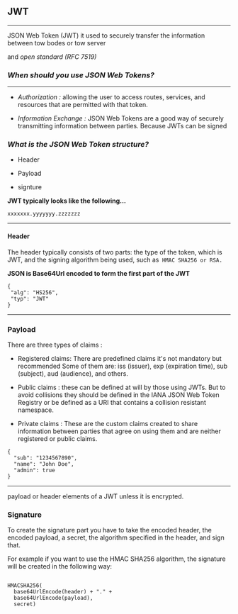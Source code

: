 ## JWT
---
JSON Web Token (JWT) it used to securely transfer the information between tow bodes or tow server 

and *open standard (RFC 7519)* 


### *When should you use JSON Web Tokens?*

---

- *Authorization :* allowing the user to access routes, services, and resources that are permitted with that token. 

- *Information Exchange :* JSON Web Tokens are a good way of securely transmitting information between parties. Because JWTs can be signed

### *What is the JSON Web Token structure?*

 - Header

 - Payload

 - signture

 **JWT typically looks like the following...**

 `xxxxxxx.yyyyyyy.zzzzzzz`

 ---

 #### **Header**

 The header typically consists of two parts: the type of the token, which is JWT, and the signing algorithm being used, such as` HMAC SHA256 or RSA.`

**JSON is Base64Url encoded to form the first part of the JWT**
 ```
 {
  "alg": "HS256",
  "typ": "JWT"
}
```
---
### **Payload**

There are three types of claims : 

- Registered claims: There are predefined  claims it's not mandatory but recommended 
Some of them are: iss (issuer), exp (expiration time), sub (subject), aud (audience), and others.

- Public claims : these can be defined at will by those using JWTs. But to avoid collisions they should be defined in the IANA JSON Web Token Registry or be defined as a URI that contains a collision resistant namespace.

- Private claims : These are the custom claims created to share information between parties that agree on using them and are neither registered or public claims.

```
{
  "sub": "1234567890",
  "name": "John Doe",
  "admin": true
}

```
---

payload or header elements of a JWT unless it is encrypted.

### **Signature**

To create the signature part you have to take the encoded header, the encoded payload, a secret, the algorithm specified in the header, and sign that.

For example if you want to use the HMAC SHA256 algorithm, the signature will be created in the following way:


```

HMACSHA256(
  base64UrlEncode(header) + "." +
  base64UrlEncode(payload),
  secret)
  ```

